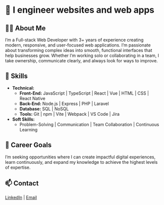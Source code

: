 <h1>👋 I engineer websites and web apps</h1>

## 👨‍💻 About Me
I’m a Full-stack Web Developer with 3+ years of experience creating modern, responsive, and user-focused web applications. I’m passionate about transforming complex ideas into smooth, functional interfaces that help businesses grow. Whether I’m working solo or collaborating in a team, I take ownership, communicate clearly, and always look for ways to improve.
</br>

## 🧠 Skills
- **Technical:**
  - **Front-End:** JavaScript | TypeScript | React | Vue | HTML | CSS | React Native
  - **Back-End:** Node.js | Express | PHP | Laravel
  - **Database:** SQL | NoSQL
  - **Tools:** Git | npm | Vite | Webpack | VS Code | Jira
- **Soft Skills:**
  - Problem-Solving | Communication | Team Collaboration | Continuous Learning

## 💼 Career Goals
I’m seeking opportunities where I can create impactful digital experiences, learn continuously, and expand my knowledge to achieve the highest levels of expertise.
</br>

## 📫 Contact
[LinkedIn](https://www.linkedin.com/in/m-yabroudi) | [Email](mailto:mohamadyabroudi.business@gmail.com)